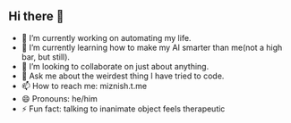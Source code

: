 ## Hi there 👋

- 🔭 I’m currently working on automating my life.
- 🌱 I’m currently learning how to make my AI smarter than me(not a high bar, but still).
- 👯 I’m looking to collaborate on just about anything.
- 💬 Ask me about the weirdest thing I have tried to code.
- 📫 How to reach me: miznish.t.me
- 😄 Pronouns: he/him
- ⚡ Fun fact: talking to inanimate object feels therapeutic
